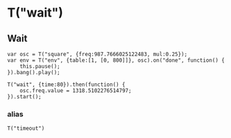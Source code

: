 T("wait")
=========
## Wait ##

```timbre
var osc = T("square", {freq:987.7666025122483, mul:0.25});
var env = T("env", {table:[1, [0, 800]]}, osc).on("done", function() {
    this.pause();
}).bang().play();

T("wait", {time:80}).then(function() {
    osc.freq.value = 1318.5102276514797;
}).start();
```

### alias ###
`T("timeout")`

